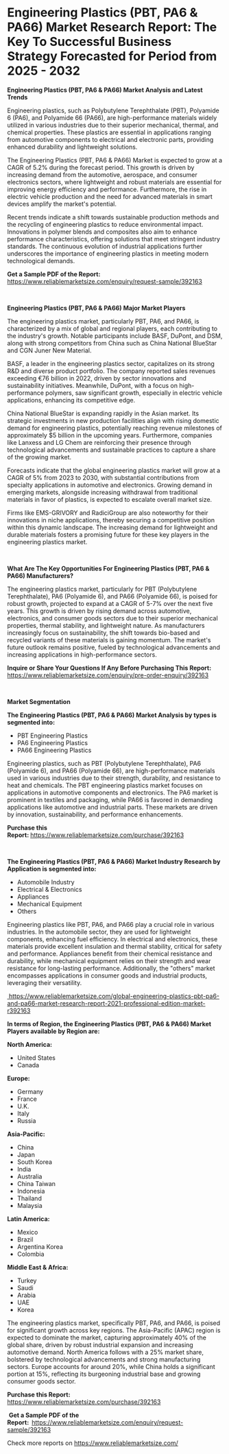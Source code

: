 <p><h1>Engineering Plastics (PBT, PA6 & PA66) Market Research Report: The Key To Successful Business Strategy Forecasted for Period from 2025 - 2032</h1></p><p><strong>Engineering Plastics (PBT, PA6 & PA66) Market Analysis and Latest Trends</strong></p>
<p><p>Engineering plastics, such as Polybutylene Terephthalate (PBT), Polyamide 6 (PA6), and Polyamide 66 (PA66), are high-performance materials widely utilized in various industries due to their superior mechanical, thermal, and chemical properties. These plastics are essential in applications ranging from automotive components to electrical and electronic parts, providing enhanced durability and lightweight solutions.</p><p>The Engineering Plastics (PBT, PA6 & PA66) Market is expected to grow at a CAGR of 5.2% during the forecast period. This growth is driven by increasing demand from the automotive, aerospace, and consumer electronics sectors, where lightweight and robust materials are essential for improving energy efficiency and performance. Furthermore, the rise in electric vehicle production and the need for advanced materials in smart devices amplify the market's potential.</p><p>Recent trends indicate a shift towards sustainable production methods and the recycling of engineering plastics to reduce environmental impact. Innovations in polymer blends and composites also aim to enhance performance characteristics, offering solutions that meet stringent industry standards. The continuous evolution of industrial applications further underscores the importance of engineering plastics in meeting modern technological demands.</p></p>
<p><strong>Get a Sample PDF of the Report:&nbsp;</strong> <a href="https://www.reliablemarketsize.com/enquiry/request-sample/392163?utm_campaign=1886&utm_medium=2&utm_source=Github&utm_content=ia&utm_term=17012025&utm_id=engineering-plastics-pbt-pa6-pa66">https://www.reliablemarketsize.com/enquiry/request-sample/392163</a></p>
<p>&nbsp;</p>
<p><strong>Engineering Plastics (PBT, PA6 & PA66) Major Market Players</strong></p>
<p><p>The engineering plastics market, particularly PBT, PA6, and PA66, is characterized by a mix of global and regional players, each contributing to the industry's growth. Notable participants include BASF, DuPont, and DSM, along with strong competitors from China such as China National BlueStar and CGN Juner New Material.</p><p>BASF, a leader in the engineering plastics sector, capitalizes on its strong R&D and diverse product portfolio. The company reported sales revenues exceeding €76 billion in 2022, driven by sector innovations and sustainability initiatives. Meanwhile, DuPont, with a focus on high-performance polymers, saw significant growth, especially in electric vehicle applications, enhancing its competitive edge.</p><p>China National BlueStar is expanding rapidly in the Asian market. Its strategic investments in new production facilities align with rising domestic demand for engineering plastics, potentially reaching revenue milestones of approximately $5 billion in the upcoming years. Furthermore, companies like Lanxess and LG Chem are reinforcing their presence through technological advancements and sustainable practices to capture a share of the growing market.</p><p>Forecasts indicate that the global engineering plastics market will grow at a CAGR of 5% from 2023 to 2030, with substantial contributions from specialty applications in automotive and electronics. Growing demand in emerging markets, alongside increasing withdrawal from traditional materials in favor of plastics, is expected to escalate overall market size.</p><p>Firms like EMS-GRIVORY and RadiciGroup are also noteworthy for their innovations in niche applications, thereby securing a competitive position within this dynamic landscape. The increasing demand for lightweight and durable materials fosters a promising future for these key players in the engineering plastics market.</p></p>
<p>&nbsp;</p>
<p><strong>What Are The Key Opportunities For Engineering Plastics (PBT, PA6 & PA66) Manufacturers?</strong></p>
<p><p>The engineering plastics market, particularly for PBT (Polybutylene Terephthalate), PA6 (Polyamide 6), and PA66 (Polyamide 66), is poised for robust growth, projected to expand at a CAGR of 5-7% over the next five years. This growth is driven by rising demand across automotive, electronics, and consumer goods sectors due to their superior mechanical properties, thermal stability, and lightweight nature. As manufacturers increasingly focus on sustainability, the shift towards bio-based and recycled variants of these materials is gaining momentum. The market's future outlook remains positive, fueled by technological advancements and increasing applications in high-performance sectors.</p></p>
<p><strong>Inquire or Share Your Questions If Any Before Purchasing This Report:</strong> <a href="https://www.reliablemarketsize.com/enquiry/pre-order-enquiry/392163?utm_campaign=1886&utm_medium=2&utm_source=Github&utm_content=ia&utm_term=17012025&utm_id=engineering-plastics-pbt-pa6-pa66">https://www.reliablemarketsize.com/enquiry/pre-order-enquiry/392163</a></p>
<p>&nbsp;</p>
<p><strong>Market Segmentation</strong></p>
<p><strong>The Engineering Plastics (PBT, PA6 & PA66) Market Analysis by types is segmented into:</strong></p>
<p><ul><li>PBT Engineering Plastics</li><li>PA6 Engineering Plastics</li><li>PA66 Engineering Plastics</li></ul></p>
<p><p>Engineering plastics, such as PBT (Polybutylene Terephthalate), PA6 (Polyamide 6), and PA66 (Polyamide 66), are high-performance materials used in various industries due to their strength, durability, and resistance to heat and chemicals. The PBT engineering plastics market focuses on applications in automotive components and electronics. The PA6 market is prominent in textiles and packaging, while PA66 is favored in demanding applications like automotive and industrial parts. These markets are driven by innovation, sustainability, and performance enhancements.</p></p>
<p><strong>Purchase this Report:&nbsp;</strong><a href="https://www.reliablemarketsize.com/purchase/392163?utm_campaign=1886&utm_medium=2&utm_source=Github&utm_content=ia&utm_term=17012025&utm_id=engineering-plastics-pbt-pa6-pa66">https://www.reliablemarketsize.com/purchase/392163</a></p>
<p>&nbsp;</p>
<p><strong>The Engineering Plastics (PBT, PA6 & PA66) Market Industry Research by Application is segmented into:</strong></p>
<p><ul><li>Automobile Industry</li><li>Electrical & Electronics</li><li>Appliances</li><li>Mechanical Equipment</li><li>Others</li></ul></p>
<p><p>Engineering plastics like PBT, PA6, and PA66 play a crucial role in various industries. In the automobile sector, they are used for lightweight components, enhancing fuel efficiency. In electrical and electronics, these materials provide excellent insulation and thermal stability, critical for safety and performance. Appliances benefit from their chemical resistance and durability, while mechanical equipment relies on their strength and wear resistance for long-lasting performance. Additionally, the "others" market encompasses applications in consumer goods and industrial products, leveraging their versatility.</p></p>
<p><a href="https://www.reliablemarketsize.com/global-engineering-plastics-pbt-pa6-and-pa66-market-research-report-2021-professional-edition-market-r392163?utm_campaign=1886&utm_medium=2&utm_source=Github&utm_content=ia&utm_term=17012025&utm_id=engineering-plastics-pbt-pa6-pa66">&nbsp;https://www.reliablemarketsize.com/global-engineering-plastics-pbt-pa6-and-pa66-market-research-report-2021-professional-edition-market-r392163</a></p>
<p><strong>In terms of Region, the Engineering Plastics (PBT, PA6 & PA66) Market Players available by Region are:</strong></p>
<p>
    <p> <strong> North America: </strong>
        <ul>
            <li>United States</li>
            <li>Canada</li>
        </ul>
        </p> 
    <p> <strong> Europe: </strong>
        <ul>
            <li>Germany</li>
            <li>France</li>
            <li>U.K.</li>
            <li>Italy</li>
            <li>Russia</li>
        </ul>
        </p> 
    <p> <strong> Asia-Pacific: </strong>
        <ul>
            <li>China</li>
            <li>Japan</li>
            <li>South Korea</li>
            <li>India</li>
            <li>Australia</li>
            <li>China Taiwan</li>
            <li>Indonesia</li>
            <li>Thailand</li>
            <li>Malaysia</li>
        </ul>
        </p> 
    <p> <strong> Latin America: </strong>
        <ul>
            <li>Mexico</li>
            <li>Brazil</li>
            <li>Argentina Korea</li>
            <li>Colombia</li>
        </ul>
        </p> 
    <p> <strong> Middle East & Africa: </strong>
        <ul>
            <li>Turkey</li>
            <li>Saudi</li>
            <li>Arabia</li>
            <li>UAE</li>
            <li>Korea</li>
        </ul>
    </p>
    </p>
<p><p>The engineering plastics market, specifically PBT, PA6, and PA66, is poised for significant growth across key regions. The Asia-Pacific (APAC) region is expected to dominate the market, capturing approximately 40% of the global share, driven by robust industrial expansion and increasing automotive demand. North America follows with a 25% market share, bolstered by technological advancements and strong manufacturing sectors. Europe accounts for around 20%, while China holds a significant portion at 15%, reflecting its burgeoning industrial base and growing consumer goods sector.</p></p>
<p><strong>Purchase this Report: </strong><a href="https://www.reliablemarketsize.com/purchase/392163?utm_campaign=1886&utm_medium=2&utm_source=Github&utm_content=ia&utm_term=17012025&utm_id=engineering-plastics-pbt-pa6-pa66">https://www.reliablemarketsize.com/purchase/392163</a></p>
<p>&nbsp;<strong>Get a Sample PDF of the Report:&nbsp;&nbsp;</strong><a href="https://www.reliablemarketsize.com/enquiry/request-sample/392163?utm_campaign=1886&utm_medium=2&utm_source=Github&utm_content=ia&utm_term=17012025&utm_id=engineering-plastics-pbt-pa6-pa66">https://www.reliablemarketsize.com/enquiry/request-sample/392163</a></p>
<p><strong></strong></p>
<p>Check more reports on <a href="https://www.reliablemarketsize.com/?utm_campaign=1886&utm_medium=2&utm_source=Github&utm_content=ia&utm_term=17012025&utm_id=engineering-plastics-pbt-pa6-pa66">https://www.reliablemarketsize.com/</a></p>